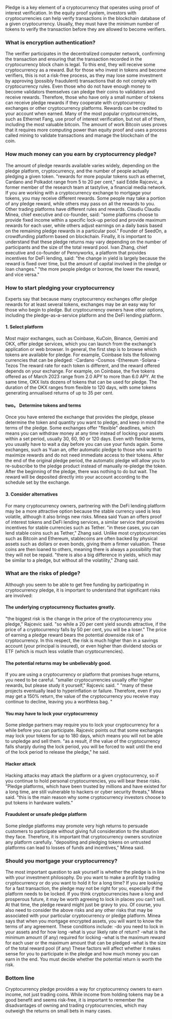 Pledge is a key element of a cryptocurrency that operates using proof of interest verification. In the equity proof system, investors with cryptocurrencies can help verify transactions in the blockchain database of a given cryptocurrency. Usually, they must have the minimum number of tokens to verify the transaction before they are allowed to become verifiers.
### What is encryption authentication?
The verifier participates in the decentralized computer network, confirming the transaction and ensuring that the transaction recorded in the cryptocurrency block chain is legal. To this end, they will receive some cryptocurrency as a reward. But for those who invest in tokens and become verifiers, this is not a risk-free process, as they may lose some investment by approving (possibly fraudulent) transactions that do not comply with cryptocurrency rules.
Even those who do not have enough money to become validators themselves can pledge their coins to validators and receive rewards. Therefore, those who have only a small number of tokens can receive pledge rewards if they cooperate with cryptocurrency exchanges or other cryptocurrency platforms. Rewards can be credited to your account when earned.
Many of the most popular cryptocurrencies, such as Ethernet Fang, use proof of interest verification, but not all of them, including the most valuable bitcoin. The amount of work Bitcoin uses proves that it requires more computing power than equity proof and uses a process called mining to validate transactions and manage the blockchain of the coin.
### How much money can you earn by cryptocurrency pledge?
The amount of pledge rewards available varies widely, depending on the pledge platform, cryptocurrency, and the number of people actually pledging a given token.
"rewards for more popular tokens such as ethernet, Cardano and Polkadot range from 5 to 20 per cent," said Eddie Rajcevic, a former member of the research team at tastylive, a financial media network. If you are working with a cryptocurrency exchange to mortgage your tokens, you may receive different rewards. Some people may take a portion of any pledge reward, while others may pass on all the rewards to you. Other trading platforms have different rules and rewards.
Claudiu Claudiu Minea, chief executive and co-founder, said: "some platforms choose to provide fixed income within a specific lock-up period and provide maximum rewards for each user, while others adjust earnings on a daily basis based on the remaining pledge rewards in a particular pool." Founder of SeedOn, a crowdfunding platform based on blockchain.
Finally, it is important to understand that these pledge returns may vary depending on the number of participants and the size of the total reward pool.
Ivan Zhang, chief executive and co-founder of Pennyworks, a platform that provides incentives for DeFi lending, said: "the change in yield is largely because the reward is fixed over time, but the amount of capital involved in the pledge or loan changes." "the more people pledge or borrow, the lower the reward, and vice versa."
### How to start pledging your cryptocurrency
Experts say that because many cryptocurrency exchanges offer pledge rewards for at least several tokens, exchanges may be an easy way for those who begin to pledge. But cryptocurrency owners have other options, including the pledge-as-a-service platform and the DeFi lending platform.
#### 1. Select platform
Most major exchanges, such as Coinbase, KuCoin, Binance, Gemini and OKX, offer pledge services, which you can launch from the exchange's application or web browser. In general, the first step is to browse which tokens are available for pledge. For example, Coinbase lists the following currencies that can be pledged:
-Cardano
-Cosmos
-Ethereum
-Solana
-Tezos
The reward rate for each token is different, and the reward offered depends on your exchange. For example, on Coinbase, the five tokens offered as of March 2023 range from 2.0 APY to more than 6.0 APY. At the same time, OKX lists dozens of tokens that can be used for pledge. The duration of the OKX ranges from flexible to 120 days, with some tokens generating annualised returns of up to 35 per cent.
#### two。 Determine tokens and terms
Once you have entered the exchange that provides the pledge, please determine the token and quantity you want to pledge, and keep in mind the terms of the pledge. Some exchanges offer "flexible" deadlines, which means you can withdraw money at any time instead of locking your assets within a set period, usually 30, 60, 90 or 120 days. Even with flexible terms, you usually have to wait a day before you can use your funds again.
Some exchanges, such as Yuan an, offer automatic pledge to those who want to maximize rewards and do not need immediate access to their tokens. After the end of the original pledge period, the automatic pledge will allow you to re-subscribe to the pledge product instead of manually re-pledge the token.
After the beginning of the pledge, there was nothing to do but wait. The reward will be deposited directly into your account according to the schedule set by the exchange.
#### 3. Consider alternatives
For many cryptocurrency owners, partnering with the DeFi lending platform may be a more attractive option because the stable currency used is less volatile, although it also brings new risks. Minea said Yuan an offers proof of interest tokens and DeFi lending services, a similar service that provides incentives for stable currencies such as Tether.
"in these cases, you can lend stable coins such as Tether," Zhang said.
Unlike most cryptocurrencies such as Bitcoin and Ethereum, stablecoins are often backed by physical assets such as dollars or even bonds, giving them a firmer valuation. These coins are then loaned to others, meaning there is always a possibility that they will not be repaid.
"there is also a big difference in yields, which may be similar to a pledge, but without all the volatility," Zhang said.
### What are the risks of pledge?
Although you seem to be able to get free funding by participating in cryptocurrency pledge, it is important to understand that significant risks are involved:
#### The underlying cryptocurrency fluctuates greatly.
"the biggest risk is the change in the price of the cryptocurrency you pledge," Rajcevic said. "so while a 20 per cent yield sounds attractive, if the price of a cryptocurrency falls by 50 per cent, you will be a loser."
The price of earning a pledge reward bears the potential downside risk of a cryptocurrency. In this respect, the risk is much higher than in a savings account (your principal is insured), or even higher than dividend stocks or ETF (which is much less volatile than cryptocurrencies).
#### The potential returns may be unbelievably good.
If you are using a cryptocurrency or platform that promises huge returns, you need to be careful.
"smaller cryptocurrencies usually offer higher rewards, but please study it yourself," Rajcevic said. " "many of these projects eventually lead to hyperinflation or failure. Therefore, even if you may get a 150% return, the value of the cryptocurrency you receive may continue to decline, leaving you a worthless bag. "
#### You may have to lock your cryptocurrency
Some pledge partners may require you to lock your cryptocurrency for a while before you can participate. Rajcevic points out that some exchanges may lock your tokens for up to 180 days, which means you will not be able to unpledge and sell them.
"as a result, if the value of the cryptocurrency falls sharply during the lock period, you will be forced to wait until the end of the lock period to release the pledge," he said.
#### Hacker attack
Hacking attacks may attack the platform or a given cryptocurrency, so if you continue to hold personal cryptocurrencies, you will bear these risks.
"Pledge platforms, which have been trusted by millions and have existed for a long time, are still vulnerable to hackers or cyber security threats," Minea said. "this is the main reason why some cryptocurrency investors choose to put tokens in hardware wallets."
#### Fraudulent or unsafe pledge platform
Some pledge platforms may promote very high returns to persuade customers to participate without giving full consideration to the situation they face. Therefore, it is important that cryptocurrency owners scrutinize any platform carefully.
"depositing and pledging tokens on untrusted platforms can lead to losses of funds and incentives," Minea said.
### Should you mortgage your cryptocurrency?
The most important question to ask yourself is whether the pledge is in line with your investment philosophy. Do you want to make a profit by trading cryptocurrency or do you want to hold it for a long time?
If you are looking for a fast transaction, the pledge may not be right for you, especially if the platform needs to be locked. If you think cryptocurrencies have a long and prosperous future, it may be worth agreeing to lock in places you can't sell. At that time, the pledge reward might just be gravy to you.
Of course, you also need to consider the above risks and any other risks that may be associated with your particular cryptocurrency or pledge platform. Minea says that when you mortgage encrypted assets, you will want to know the terms of any agreement.
These conditions include:
-do you need to lock in your assets and for how long
-what is your likely rate of return?
-what is the minimum amount (if any) required for locking
-what is the maximum reward for each user or the maximum amount that can be pledged
-what is the size of the total reward pool (if any)
These factors will affect whether it makes sense for you to participate in the pledge and how much money you can earn in the end. You must decide whether the potential return is worth the risk.
### Bottom line
Cryptocurrency pledge provides a way for cryptocurrency owners to earn income, not just trading coins. While income from holding tokens may be a good benefit and seems risk-free, it is important to remember the disadvantages of owning and trading cryptocurrencies, which may outweigh the returns on small bets in many cases.